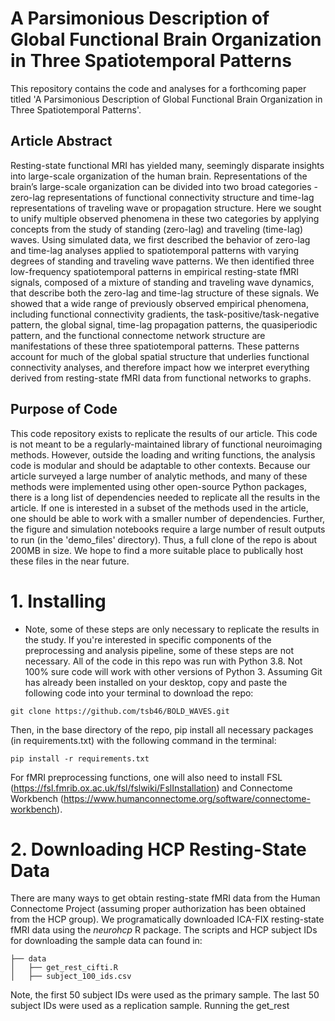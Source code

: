 # A Parsimonious Description of Global Functional Brain Organization in Three Spatiotemporal Patterns
This repository contains the code and analyses for a forthcoming paper titled 'A Parsimonious Description of Global Functional Brain Organization in Three Spatiotemporal Patterns'.


## Article Abstract
Resting-state functional MRI has yielded many, seemingly disparate insights into large-scale organization of the human brain. Representations of the brain’s large-scale organization can be divided into two broad categories - zero-lag representations of functional connectivity structure and time-lag representations of traveling wave or propagation structure. Here we sought to unify multiple observed phenomena in these two categories by applying concepts from the study of standing (zero-lag) and traveling (time-lag) waves. Using simulated data, we first described the behavior of zero-lag and time-lag analyses applied to spatiotemporal patterns with varying degrees of standing and traveling wave patterns. We then identified three low-frequency spatiotemporal patterns in empirical resting-state fMRI signals, composed of a mixture of standing and traveling wave dynamics, that describe both the zero-lag and time-lag structure of these signals. We showed that a wide range of previously observed empirical phenomena, including functional connectivity gradients, the task-positive/task-negative pattern, the global signal, time-lag propagation patterns, the quasiperiodic pattern, and the functional connectome network structure are manifestations of these three spatiotemporal patterns. These patterns account for much of the global spatial structure that underlies functional connectivity analyses, and therefore impact how we interpret everything derived from resting-state fMRI data from functional networks to graphs.

## Purpose of Code
This code repository exists to replicate the results of our article. This code is not meant to be a regularly-maintained library of functional neuroimaging methods. However, outside the loading and writing functions, the analysis code is modular and should be adaptable to other contexts. Because our article surveyed a large number of analytic methods, and many of these methods were implemented using other open-source Python packages, there is a long list of dependencies needed to replicate all the results in the article. If one is interested in a subset of the methods used in the article, one should be able to work with a smaller number of dependencies. Further, the figure and simulation notebooks require a large number of result outputs to run (in the 'demo_files' directory). Thus, a full clone of the repo is about 200MB in size. We hope to find a more suitable place to publically host these files in the near future. 

# 1. Installing
* Note, some of these steps are only necessary to replicate the results in the study. If you're interested in specific components of the preprocessing and analysis pipeline, some of these steps are not necessary.
All of the code in this repo was run with Python 3.8. Not 100% sure code will work with other versions of Python 3.
Assuming Git has already been installed on your desktop, copy and paste the following code into your terminal to download the repo:
```
git clone https://github.com/tsb46/BOLD_WAVES.git
```
Then, in the base directory of the repo, pip install all necessary packages (in requirements.txt) with the following command in the terminal:

```
pip install -r requirements.txt
```
For fMRI preprocessing functions, one will also need to install FSL (https://fsl.fmrib.ox.ac.uk/fsl/fslwiki/FslInstallation) and Connectome Workbench (https://www.humanconnectome.org/software/connectome-workbench). 

# 2. Downloading HCP Resting-State Data
There are many ways to get obtain resting-state fMRI data from the Human Connectome Project (assuming proper authorization has been obtained from the HCP group). We programatically downloaded ICA-FIX resting-state fMRI data using the *neurohcp* R package. The scripts and HCP subject IDs for downloading the sample data can found in:

```
├── data
│   ├── get_rest_cifti.R
│   ├── subject_100_ids.csv
```
Note, the first 50 subject IDs were used as the primary sample. The last 50 subject IDs were used as a replication sample. Running the get_rest

